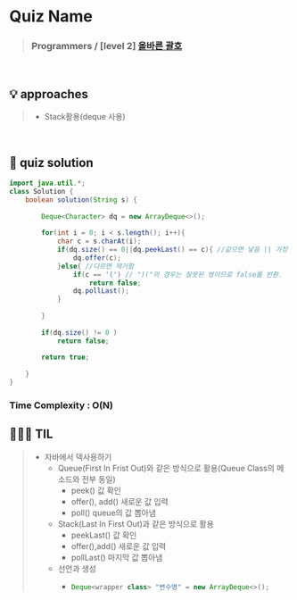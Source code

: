 # Quiz Name
> ### Programmers / [level 2] <a href = "https://school.programmers.co.kr/learn/courses/30/lessons/12909"> 올바른 괄호 </a>

<br>

## 💡 approaches
> - Stack활용(deque 사용)


<br>

## 🔑 quiz solution

```java
import java.util.*;
class Solution {
    boolean solution(String s) {
        
        Deque<Character> dq = new ArrayDeque<>();
        
        for(int i = 0; i < s.length(); i++){
            char c = s.charAt(i);
            if(dq.size() == 0||dq.peekLast() == c){ //같으면 넣음 || 가장 처음에는 dq가 비어있으므로 그냥 넣음
                dq.offer(c);
            }else{ //다르면 제거함
                if(c == '(') // ")("의 경우는 잘못된 쌍이므로 false를 반환.
                    return false;
                dq.pollLast();
            }
            
        }
        
        if(dq.size() != 0 )
            return false;
        
        return true;
        
    }
}
```
### Time Complexity : O(N)
## 👩🏻‍🏫 TIL
>  - 자바에서 덱사용하기
>    - Queue(First In Frist Out)와 같은 방식으로 활용(Queue Class의 메소드와 전부 동일)
>      - peek() 값 확인 
>      - offer(), add() 새로운 값 입력
>      - poll() queue의 값 뽑아냄
>    - Stack(Last In First Out)과 같은 방식으로 활용
>      - peekLast() 값 확인
>      - offer(),add() 새로운 값 입력 
>      - pollLast() 마지막 값 뽑아냄
>    - 선언과 생성
>      - ```java
>        Deque<wrapper class> "변수명" = new ArrayDeque<>();
```  
